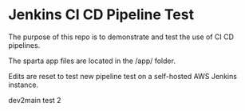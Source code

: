 # Jenkins CI CD Pipeline Test
The purpose of this repo is to demonstrate and test the use of CI CD pipelines.

The sparta app files are located in the /app/ folder.

Edits are reset to test new pipeline test on a self-hosted AWS Jenkins instance.

dev2main test 2
